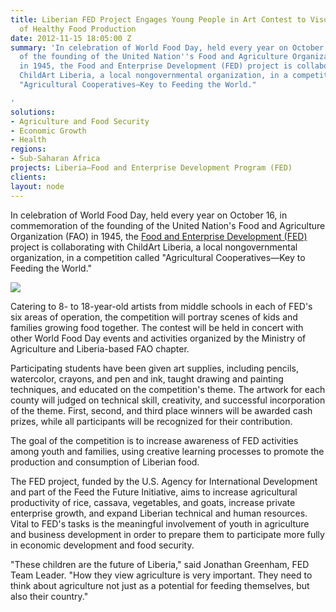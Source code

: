 ```yaml
---
title: Liberian FED Project Engages Young People in Art Contest to Visualize Scenes
  of Healthy Food Production
date: 2012-11-15 18:05:00 Z
summary: 'In celebration of World Food Day, held every year on October 16, in commemoration
  of the founding of the United Nation''s Food and Agriculture Organization (FAO)
  in 1945, the Food and Enterprise Development (FED) project is collaborating with
  ChildArt Liberia, a local nongovernmental organization, in a competition called
  "Agricultural Cooperatives—Key to Feeding the World."

'
solutions:
- Agriculture and Food Security
- Economic Growth
- Health
regions:
- Sub-Saharan Africa
projects: Liberia—Food and Enterprise Development Program (FED)
clients: 
layout: node
---
```


In celebration of World Food Day, held every year on October 16, in commemoration of the founding of the United Nation's Food and Agriculture Organization (FAO) in 1945, the [Food and Enterprise Development (FED)][1] project is collaborating with ChildArt Liberia, a local nongovernmental organization, in a competition called "Agricultural Cooperatives—Key to Feeding the World."

![][2]

Catering to 8- to 18-year-old artists from middle schools in each of FED's six areas of operation, the competition will portray scenes of kids and families growing food together.  The contest will be held in concert with other World Food Day events and activities organized by the Ministry of Agriculture and Liberia-based FAO chapter.

Participating students have been given art supplies, including pencils, watercolor, crayons, and pen and ink, taught drawing and painting techniques, and educated on the competition's theme. The artwork for each county will judged on technical skill, creativity, and successful incorporation of the theme. First, second, and third place winners will be awarded cash prizes, while all participants will be recognized for their contribution.

The goal of the competition is to increase awareness of FED activities among youth and families, using creative learning processes to promote the production and consumption of Liberian food.

The FED project, funded by the U.S. Agency for International Development and part of the Feed the Future Initiative, aims to increase agricultural productivity of rice, cassava, vegetables, and goats, increase private enterprise growth, and expand Liberian technical and human resources. Vital to FED's tasks is the meaningful involvement of youth in agriculture and business development in order to prepare them to participate more fully in economic development and food security.

"These children are the future of Liberia," said Jonathan Greenham, FED Team Leader. "How they view agriculture is very important. They need to think about agriculture not just as a potential for feeding themselves, but also their country."

[1]: /our-work/projects/liberia-food-and-enterprise-development-program-fed
[2]: https://assetify-dai.com/news/WFD_FED.jpg
